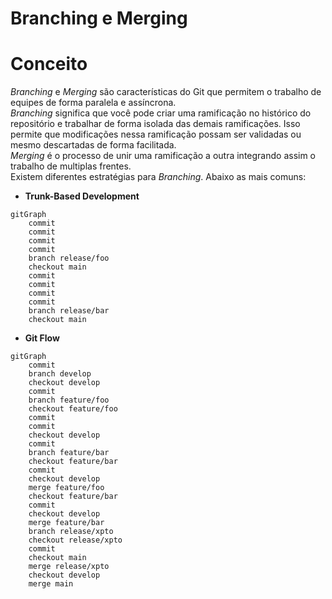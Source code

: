 # Branching e Merging

# Conceito

_Branching_ e _Merging_ são características do Git que permitem o trabalho de equipes de forma paralela e assíncrona.<br />
_Branching_ significa que você pode criar uma ramificação no histórico do repositório e trabalhar de forma isolada das demais ramificações. Isso permite que modificações nessa ramificação possam ser validadas ou mesmo descartadas de forma facilitada.<br />
_Merging_ é o processo de unir uma ramificação a outra integrando assim o trabalho de multiplas frentes.<br />
Existem diferentes estratégias para _Branching_. Abaixo as mais comuns:

* **Trunk-Based Development**

```mermaid
gitGraph
    commit
    commit
    commit
    commit
    branch release/foo
    checkout main
    commit
    commit
    commit
    commit
    branch release/bar
    checkout main
```

* **Git Flow**

```mermaid
gitGraph
    commit
    branch develop
    checkout develop
    commit
    branch feature/foo
    checkout feature/foo
    commit
    commit
    checkout develop
    commit
    branch feature/bar
    checkout feature/bar
    commit
    checkout develop
    merge feature/foo
    checkout feature/bar
    commit
    checkout develop
    merge feature/bar
    branch release/xpto
    checkout release/xpto
    commit
    checkout main
    merge release/xpto
    checkout develop
    merge main
```